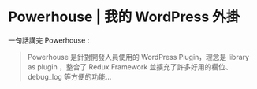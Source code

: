 # Powerhouse | 我的 WordPress 外掛
一句話講完 Powerhouse :

> Powerhouse 是針對開發人員使用的 WordPress Plugin，理念是 library as plugin ，整合了 Redux Framework 並擴充了許多好用的欄位、debug_log 等方便的功能...

<br><br><br>
